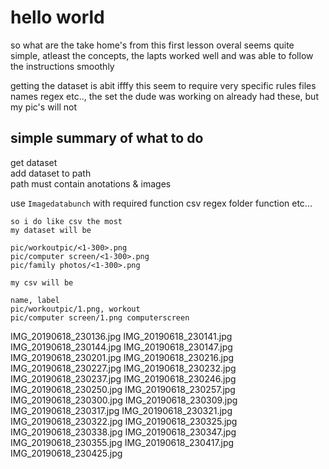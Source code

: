 # hello world

so what are the take home's from this first lesson
overal seems quite simple, atleast the concepts, the lapts worked well and was able to follow the instructions smoothly

getting the dataset is abit ifffy
this seem to require very specific rules files names regex etc.., the set the dude was working on already had these, but my pic's will not

## simple summary of what to do
get dataset  
add dataset to path  
path must contain anotations & images  

use `Imagedatabunch` with required function csv regex folder function etc...








    so i do like csv the most
    my dataset will be 

    pic/workoutpic/<1-300>.png
    pic/computer screen/<1-300>.png
    pic/family photos/<1-300>.png

    my csv will be

    name, label
    pic/workoutpic/1.png, workout
    pic/computer screen/1.png computerscreen


IMG_20190618_230136.jpg
IMG_20190618_230141.jpg
IMG_20190618_230144.jpg
IMG_20190618_230147.jpg
IMG_20190618_230201.jpg
IMG_20190618_230216.jpg
IMG_20190618_230227.jpg
IMG_20190618_230232.jpg
IMG_20190618_230237.jpg
IMG_20190618_230246.jpg
IMG_20190618_230250.jpg
IMG_20190618_230257.jpg
IMG_20190618_230300.jpg
IMG_20190618_230309.jpg
IMG_20190618_230317.jpg
IMG_20190618_230321.jpg
IMG_20190618_230322.jpg
IMG_20190618_230325.jpg
IMG_20190618_230338.jpg
IMG_20190618_230347.jpg
IMG_20190618_230355.jpg
IMG_20190618_230417.jpg
IMG_20190618_230425.jpg